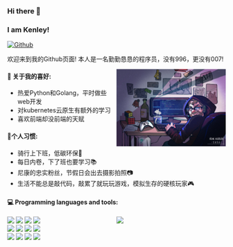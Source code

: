 ### Hi there 👋 
### I am Kenley!

[![Github](https://img.shields.io/badge/-Github-000?style=flat&logo=Github&logoColor=white)](https://github.com/KenleyWang)

欢迎来到我的Github页面! 本人是一名勤勤恳恳的程序员，没有996，更没有007!  

<img align="right" alt="img" src="https://github.com/KenleyWang/KenleyWang/blob/main/img/cover_image.jpg" width="50%" height="auto" />


#### 🌱 关于我的喜好: 
- 热爱Python和Golang，平时做些web开发
- 对kubernetes云原生有额外的学习
- 喜欢前端却没前端的天赋

#### 🌟个人习惯:
- 骑行上下班，低碳环保🍃
- 每日内卷，下了班也要学习📚
- 尼康的忠实粉丝，节假日会出去摄影拍照📷
- 生活不能总是敲代码，敲累了就玩玩游戏，模拟生存的硬核玩家🎮

#### :computer: Programming languages and tools: 
<p>
<img width="50%" align="right" src="https://github-readme-stats.vercel.app/api?username=kenleywang&show_icons=true&hide_border=true" />
<code><img width="10%" src="https://www.vectorlogo.zone/logos/golang/golang-ar21.svg"></code>
<code><img width="10%" src="https://www.vectorlogo.zone/logos/python/python-ar21.svg"></code>
<code><img width="10%" src="https://www.vectorlogo.zone/logos/vuejs/vuejs-ar21.svg"></code>
<code><img width="10%" src="https://www.vectorlogo.zone/logos/reactjs/reactjs-ar21.svg"></code>
<br />
<code><img width="10%" src="https://www.vectorlogo.zone/logos/kubernetes/kubernetes-ar21.svg"></code>
<code><img width="10%" src="https://www.vectorlogo.zone/logos/nginx/nginx-ar21.svg"></code>
<code><img width="10%" src="https://www.vectorlogo.zone/logos/mysql/mysql-ar21.svg"></code>
<code><img width="10%" src="https://www.vectorlogo.zone/logos/postgresql/postgresql-ar21.svg"></code>
<br />
<code><img width="10%" src="https://www.vectorlogo.zone/logos/gitlab/gitlab-ar21.svg"></code>
<code><img width="10%" src="https://www.vectorlogo.zone/logos/linux/linux-ar21.svg"></code>
<code><img width="10%" src="https://www.vectorlogo.zone/logos/helmsh/helmsh-ar21.svg"></code>
<code><img width="10%" src="https://www.vectorlogo.zone/logos/grafana/grafana-ar21.svg"></code>
</p>
